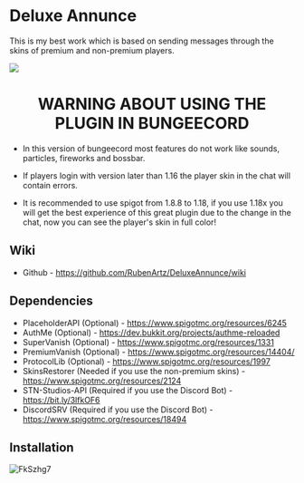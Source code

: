 # Deluxe Annunce
This is my best work which is based on sending messages through the skins of premium and non-premium players.

![](https://i.imgur.com/HKSDhAL.png)
<h1 align="center">WARNING ABOUT USING THE PLUGIN IN BUNGEECORD</h1>

* In this version of bungeecord most features do not work like sounds, particles, fireworks and bossbar.
* If players login with version later than 1.16 the player skin in the chat will contain errors.

* It is recommended to use spigot from 1.8.8 to 1.18, if you use 1.18x you will get the best experience of this great plugin due to the change in the chat, now you can see the player's skin in full color!

## Wiki
- Github - https://github.com/RubenArtz/DeluxeAnnunce/wiki

## Dependencies
- PlaceholderAPI (Optional) - https://www.spigotmc.org/resources/6245
- AuthMe (Optional) - https://dev.bukkit.org/projects/authme-reloaded
- SuperVanish (Optional) - https://www.spigotmc.org/resources/1331
- PremiumVanish (Optional) - https://www.spigotmc.org/resources/14404/
- ProtocolLib (Optional) - https://www.spigotmc.org/resources/1997
- SkinsRestorer (Needed if you use the non-premium skins) - https://www.spigotmc.org/resources/2124
- STN-Studios-API (Required if you use the Discord Bot) - https://bit.ly/3lfkOF6
- DiscordSRV (Required if you use the Discord Bot) - https://www.spigotmc.org/resources/18494

## Installation
![FkSzhg7](https://user-images.githubusercontent.com/49426855/129830712-ca70c06f-8029-4510-ac10-38ca6f06c5d7.png)
